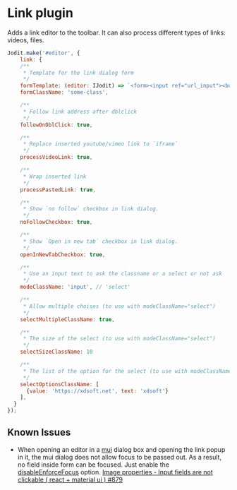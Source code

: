 # Link plugin

Adds a link editor to the toolbar. It can also process different types of links: videos, files.

```js
Jodit.make('#editor', {
	link: {
    /**
     * Template for the link dialog form
     */
    formTemplate: (editor: IJodit) => `<form><input ref="url_input"><button>Apply</button></form>`,
    formClassName: 'some-class',

    /**
     * Follow link address after dblclick
     */
    followOnDblClick: true,

    /**
     * Replace inserted youtube/vimeo link to `iframe`
     */
    processVideoLink: true,

    /**
     * Wrap inserted link
     */
    processPastedLink: true,

    /**
     * Show `no follow` checkbox in link dialog.
     */
    noFollowCheckbox: true,

    /**
     * Show `Open in new tab` checkbox in link dialog.
     */
    openInNewTabCheckbox: true,

    /**
     * Use an input text to ask the classname or a select or not ask
     */
    modeClassName: 'input', // 'select'

    /**
     * Allow multiple choises (to use with modeClassName="select")
     */
    selectMultipleClassName: true,

    /**
     * The size of the select (to use with modeClassName="select")
     */
    selectSizeClassName: 10

    /**
     * The list of the option for the select (to use with modeClassName="select")
     */
    selectOptionsClassName: [
      {value: 'https://xdsoft.net', text: 'xdsoft'}
    ],
  }
});
```

## Known Issues

- When opening an editor in a [mui](https://mui.com/material-ui/api/modal) dialog box and opening the link popup in it,
  the mui dialog does not allow focus to be passed out. As a result, no field inside form can be focused.
  Just enable the [disableEnforceFocus](https://mui.com/material-ui/api/modal/#props) option.
  [Image properties - Input fields are not clickable ( react + material ui ) #879](https://github.com/xdan/jodit/issues/879)
